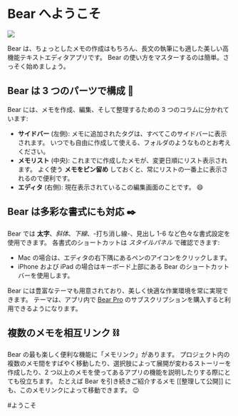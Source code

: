 # Bear へようこそ
![](TEST%20%E3%81%B8%E3%82%88%E3%81%86%E3%81%93%E3%81%9D/Welcome@2x.jpg)

Bear は、ちょっとしたメモの作成はもちろん、長文の執筆にも適した美しい高機能テキストエディタアプリです。 Bear の使い方をマスターするのは簡単。さっそく始めましょう。

## Bear は 3 つのパーツで構成 📐
Bear には、メモを作成、編集、そして整理するための 3 つのコラムに分かれています:

* **サイドバー** (左側): メモに追加されたタグは、すべてこのサイドバーに表示されます。 いつでも自由に作成して使える、フォルダのようなものとお考えください。
* **メモリスト** (中央): これまでに作成したメモが、変更日順にリスト表示されます。 よく使う **メモをピン留め** しておくと、常にリストの一番上に表示されるので便利です。
* **エディタ** (右側): 現在表示されているこの編集画面のことです。 😄

## Bear は多彩な書式にも対応 ✒️
Bear では **太字**、_斜体_、_下線_、-打ち消し線-、見出し 1-6 など色々な書式設定を使用できます。 各書式のショートカットは _スタイルパネル_ で確認できます:

* Mac の場合は、エディタの右下隅にあるペンのアイコンをクリックします。
* iPhone および iPad の場合はキーボード上部にある Bear のショートカットバーを使用します。

Bear には豊富なテーマも用意されており、美しく快適な作業環境を常に実現できます。 テーマは、アプリ内で [Bear Pro](bear://x-callback-url/open-bear-pro) のサブスクリプションを購入すると利用できるようになります。

## 複数のメモを相互リンク ⛓
Bear の最も楽しく便利な機能に「メモリンク」があります。 プロジェクト内の複数のメモ間をすばやく移動したり、選択肢によって展開が変わるストーリーを作成したり、2 つ以上のメモを使ってあるアプリの機能を説明したりする際にとても役立ちます。 たとえば Bear を引き続きご紹介するメモ [[整理して公開]] にも、このメモリンクによって移動できます。 😉

#ようこそ 